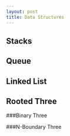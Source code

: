 ```yaml
---
layout: post
title: Data Structures
---
```


## Stacks

## Queue

## Linked List

## Rooted Three

###Binary Three

###N-Boundary Three
